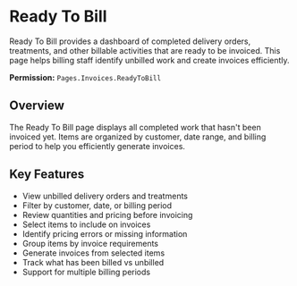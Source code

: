 # Ready To Bill

Ready To Bill provides a dashboard of completed delivery orders, treatments, and other billable activities that are ready to be invoiced. This page helps billing staff identify unbilled work and create invoices efficiently.

**Permission:** `Pages.Invoices.ReadyToBill`

## Overview

The Ready To Bill page displays all completed work that hasn't been invoiced yet. Items are organized by customer, date range, and billing period to help you efficiently generate invoices.

## Key Features

* View unbilled delivery orders and treatments
* Filter by customer, date, or billing period
* Review quantities and pricing before invoicing
* Select items to include on invoices
* Identify pricing errors or missing information
* Group items by invoice requirements
* Generate invoices from selected items
* Track what has been billed vs unbilled
* Support for multiple billing periods

